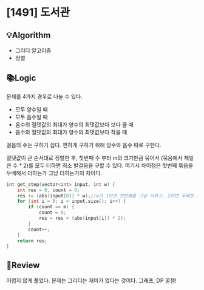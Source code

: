 # [1491] 도서관
## 💡Algorithm
- 그리디 알고리즘
- 정렬
## 📚Logic
문제를 4가지 경우로 나눌 수 있다.

-  모두 양수일 때
- 모두 음수일 때
- 음수의 절댓값의 최대가 양수의 최댓값보다 보다 클 때
- 음수의 절댓값의 최대가 양수의 최댓값보다 작을 때

걸음의 수는 구하기 쉽다. 편하게 구하기 위해 양수와 음수 따로 구한다.

절댓값이 큰 순서대로 정렬한 후, 첫번째 수 부터 m의 크기만큼 묶어서 (묶음에서 제일 큰 수 * 2)를 모두 더하면 최소 발걸음을 구할 수 있다. 여기서 차이점은 첫번째 묶음을 두배해서 더하는가 그냥 더하는가의 차이다.
```c++
int get_step(vector<int> input, int w) {
    int res = 0, count = 0;
    res += (abs(input[0]) * w);//w가 1이면 첫번째를 그냥 더하고, 2이면 두배한 후 더한다.
    for (int i = 0; i < input.size(); i++) {
        if (count == m) {
            count = 0;
            res = res + (abs(input[i]) * 2);
        }
        count++;
    }
    return res;
}
```
## 📝Review
어렵지 않게 풀었다. 문제는 그리디는 재미가 없다는 것이다. 그래프, DP 꿀잼!
